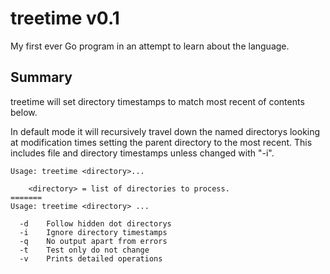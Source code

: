 # treetime v0.1

My first ever Go program in an attempt to learn about the language.

Summary
-------
treetime will set directory timestamps to match most recent of contents below.

In default mode it will recursively travel down the named directorys looking at
modification times setting the parent directory to the most recent.  This includes file and directory timestamps unless changed with "-i".
 
```
Usage: treetime <directory>...

	<directory> = list of directories to process.
=======
Usage: treetime <directory> ...

  -d    Follow hidden dot directorys
  -i    Ignore directory timestamps
  -q    No output apart from errors
  -t    Test only do not change
  -v    Prints detailed operations
```
